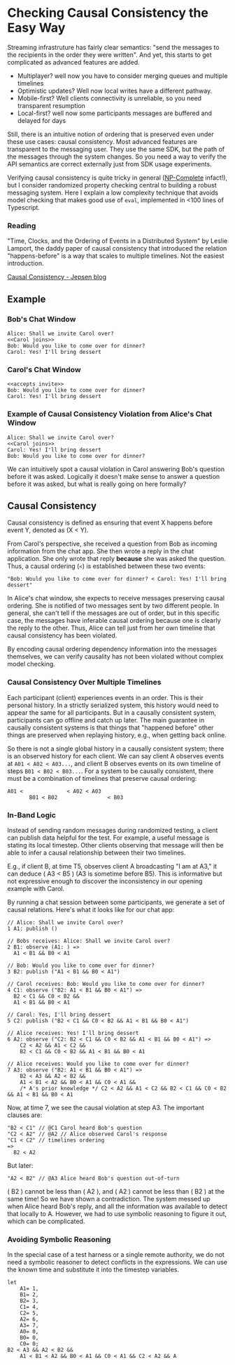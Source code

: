 # Checking Causal Consistency the Easy Way

Streaming infrastruture has fairly clear semantics: "send the messages to the recipients in the order they were written".
And yet, this starts to get complicated as advanced features are added.

- Multiplayer? well now you have to consider merging queues and multiple timelines
- Optimistic updates? Well now local writes have a different pathway.
- Mobile-first? Well clients connectivity is unreliable, so you need transparent resumption
- Local-first? well now some participants messages are buffered and delayed for days

Still, there is an intuitive notion of ordering that is preserved even under these use cases: causal consistency.
Most advanced features are transparent to the messaging user. They use the same SDK, but the path of the messages through the system changes. So you need a way to 
verify the API semantics are correct externally just from SDK usage experiments. 


Verifying causal consistency is quite tricky in general ([NP-Complete](https://arxiv.org/abs/1611.00580#:~:text=Causal%20consistency%20is%20one%20of,according%20to%20their%20causal%20precedence.) infact!), but I consider randomized property checking central to building a robust messaging system. Here I explain a low complexity technique that avoids model checking that makes good use of `eval`, implemented in <100 lines of Typescript.

### Reading

"Time, Clocks, and the Ordering of Events in a Distributed System" by Leslie Lamport, the daddy paper of causal consistency that introduced the relation "happens-before" is a way that scales to multiple timelines. Not the easiest introduction.

[Causal Consistency - Jepsen blog](https://jepsen.io/consistency/models/causal#:~:text=Causal%20consistency%20captures%20the%20notion,order%20of%20causally%20independent%20operations.)


## Example

### Bob's Chat Window

```
Alice: Shall we invite Carol over?
<<Carol joins>>
Bob: Would you like to come over for dinner?
Carol: Yes! I'll bring dessert
```

### Carol's Chat Window

```
<<accepts invite>>
Bob: Would you like to come over for dinner?
Carol: Yes! I'll bring dessert
```

### Example of Causal Consistency Violation from Alice's Chat Window

```
Alice: Shall we invite Carol over?
<<Carol joins>>
Carol: Yes! I'll bring dessert
Bob: Would you like to come over for dinner?
```

We can intuitively spot a causal violation in Carol answering Bob's question before it was asked. Logically it doesn't make sense to answer a question before it was asked, but what is really going on here formally?

## Causal Consistency

Causal consistency is defined as ensuring that event X happens before event Y, denoted as \(X < Y\).

From Carol's perspective, she received a question from Bob as incoming information from the chat app. She then wrote a reply in the chat application. She only wrote that reply **because** she was asked the question. Thus, a causal ordering (`<`) is established between these two events:

```
"Bob: Would you like to come over for dinner? < Carol: Yes! I'll bring dessert"
```

In Alice's chat window, she expects to receive messages preserving causal ordering. She is notified of two messages sent by two different people. In general, she can't tell if the messages are out of order, but in this specific case, the messages have inferable causal ordering because one is clearly the reply to the other. Thus, Alice can tell just from her own timeline that causal consistency has been violated.

By encoding causal ordering dependency information into the messages themselves, we can verify causality has not been violated without complex model checking.

### Causal Consistency Over Multiple Timelines

Each participant (client) experiences events in an order. This is their personal history. In a strictly serialized system, this history would need to appear the same for all participants. But in a causally consistent system, participants can go offline and catch up later. The main guarantee in causally consistent systems is that things that "happened before" other things are preserved when replaying history, e.g., when getting back online.

So there is not a single global history in a causally consistent system; there is an observed history for each client. We can say client A observes events at `A01 < A02 < A03...`, and client B observes events on its own timeline of steps `B01 < B02 < B03...`. For a system to be causally consistent, there must be a combination of timelines that preserve causal ordering:

```
A01 <              < A02 < A03
       B01 < B02                < B03
```

### In-Band Logic 

Instead of sending random messages during randomized testing, a client can publish data helpful for the test. For example, a useful message is stating its local timestep. Other clients observing that message will then be able to infer a causal relationship between their two timelines.

E.g., if client B, at time T5, observes client A broadcasting "I am at A3," it can deduce \( A3 < B5 \) (A3 is sometime before B5). This is informative but not expressive enough to discover the inconsistency in our opening example with Carol.

By running a chat session between some participants, we generate a set of causal relations. Here's what it looks like for our chat app:

```
// Alice: Shall we invite Carol over?
1 A1: publish ()

// Bobs receives: Alice: Shall we invite Carol over?
2 B1: observe (A1: ) =>
  A1 < B1 && B0 < A1

// Bob: Would you like to come over for dinner?
3 B2: publish ("A1 < B1 && B0 < A1")

// Carol receives: Bob: Would you like to come over for dinner?
4 C1: observe ("B2: A1 < B1 && B0 < A1") => 
  B2 < C1 && C0 < B2 && 
  A1 < B1 && B0 < A1

// Carol: Yes, I'll bring dessert
5 C2: publish ("B2 < C1 && C0 < B2 && A1 < B1 && B0 < A1")

// Alice receives: Yes! I'll bring dessert
6 A2: observe ("C2: B2 < C1 && C0 < B2 && A1 < B1 && B0 < A1") => 
    C2 < A2 && A1 < C2 && 
    B2 < C1 && C0 < B2 && A1 < B1 && B0 < A1

// Alice receives: Would you like to come over for dinner?
7 A3: observe ("B2: A1 < B1 && B0 < A1") => 
    B2 < A3 && A2 < B2 &&
    A1 < B1 < A2 && B0 < A1 && C0 < A1 && 
    /* A's prior knowledge */ C2 < A2 && A1 < C2 && B2 < C1 && C0 < B2 && A1 < B1 && B0 < A1
```

Now, at time 7, we see the causal violation at step A3. The important clauses are:

```
"B2 < C1" // @C1 Carol heard Bob's question
"C2 < A2" // @A2 // Alice observed Carol's response
"C1 < C2" // timelines ordering
=> 
  B2 < A2
```

But later:

```
"A2 < B2" // @A3 Alice heard Bob's question out-of-turn
```

\( B2 \) cannot be less than \( A2 \), and \( A2 \) cannot be less than \( B2 \) at the same time! So we have shown a contradiction. The system messed up when Alice heard Bob's reply, and all the information was available to detect that locally to A. However, we had to use symbolic reasoning to figure it out, which can be complicated.

### Avoiding Symbolic Reasoning

In the special case of a test harness or a single remote authority, we do not need a symbolic reasoner to detect conflicts in the expressions. We can use the known time and substitute it into the timestep variables.

```
let
    A1= 1,
    B1= 2,
    B2= 3,
    C1= 4,
    C2= 5,
    A2= 6,
    A3= 7,
    A0= 0,
    B0= 0,
    C0= 0;
B2 < A3 && A2 < B2 &&
    A1 < B1 < A2 && B0 < A1 && C0 < A1 && C2 < A2 && A